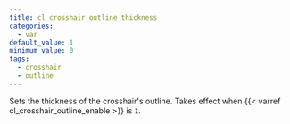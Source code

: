 ```yaml
---
title: cl_crosshair_outline_thickness
categories:
  - var
default_value: 1
minimum_value: 0
tags:
  - crosshair
  - outline
---
```


Sets the thickness of the crosshair's outline. Takes effect when {{< varref cl_crosshair_outline_enable >}} is `1`.
